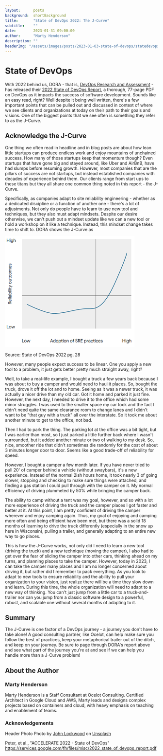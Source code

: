 ```yaml
---
layout:      posts
background:  shortBackground
title:       "State of DevOps 2022: The J-Curve"
subtitle:    ""
date:        2023-01-31 09:00:00
author:      "Marty Henderson"
description: ""
headerImg: "/assets/images/posts/2023-01-03-state-of-devops/statedevops_header.jpg"
---
```


# State of DevOps

With 2022 behind us, DORA - that is, [DevOps Research and Assessment](https://dora.community) - has released their [2022 State of DevOps Report](https://services.google.com/fh/files/misc/2022_state_of_devops_report.pdf), a thorough, 77-page PDF on DevOps as it impacts the success of software development. Sounds like an easy read, right? Well despite it being well written, there's a few important points that can be pulled out and discussed in context of where we see clients and organizations at today on their path to their goals and visions. One of the biggest points that we see often is something they refer to as the J-Curve.

## Acknowledge the J-Curve

One thing we often read in headline and in blog posts are about how lean little startups can produce endless work and enjoy mountains of unchained success. How many of those startups keep that momentum though? Even startups that have gone big and stayed around, like Uber and AirBnB, have had slumps before resuming growth. However, most companies that are the pillars of success are not startups, but instead established companies with decades of experience behind them. Our clients range from start ups to these titans but they all share one common thing noted in this report - the J-Curve.

Specifically, as companies adapt to site reliability engineering - whether as a dedicated discipline or a function of another one - there's a lot of adjustments. Not only do people have to learn to use new tool and techniques, but they also must adapt mindsets. Despite our desire otherwise, we can't push out a mindset update like we can a new tool or hold a workshop on it like a technique. Instead, this mindset change takes time to shift to. DORA shows the J-Curve as

![image of curve that dips then curves upward](/assets/images/posts/2023-01-03-state-of-devops/state_of_devops_jcurve.png)

Source: State of DevOps 2022 pg. 28

However, many people expect success to be linear. One you apply a new tool to a problem, it just gets better pretty much straight away, right?

Well, to take a real-life example, I bought a truck a few years back because I was about to buy a camper and would need to haul it places. So, bought the truck, drove it off the lot and to home. Seeing as it was a newer truck, it was actually a nicer drive than my old car. Got it home and parked it just fine. However, the next day, I needed to drive it to the office which had some minor struggles. I was used to the smaller space my car took and the fact I didn't need quite the same clearance room to change lanes and I didn't want to be "that guy with a truck" all over the interstate. So it took me about another minute to get to the office, not bad.

Then I had to park the thing. The parking lot at the office was a bit tight, but I was earlier than most, so I just parked a little further back where I wasn't surrounded, but it added another minute or two of walking to my desk. So, nice, smoother ride that didn't sometimes die randomly for the cost of about 3 minutes longer door to door. Seems like a good trade-off of reliability for speed.

However, I bought a camper a few month later. If you have never tried to pull 20' of camper behind a vehicle (without swaybars), it's a new experience. Instead of the normal 2ish hours home, it took nearly 3 of going slower, stopping and checking to make sure things were attached, and finding a gas station I could pull through with the camper on it. My normal efficiency of driving plummeted by 50% while bringing the camper back. 

The ability to camp without a tent was my goal, however, and so with a lot more experience of driving the truck and the camper places I got faster and better at it. At this point, I am pretty confident of driving the camper wherever and enjoy camping again. Thus, my goal of enjoying and camping more often and being efficient have been met, but there was a solid 18 months of learning to drive the truck differently (especially in the snow up here in Wisconsin), pulling a trailer, and generally adapting to an entire new way to go places.

This is how the J-Curve works, not only did I need to learn a new tool (driving the truck) and a new technique (moving the camper), I also had to get over the fear of sliding the camper into other cars, thinking ahead on my turns, and planning places to take the camper. However, today in 2023, I can take the camper many places and I am no longer concerned about driving it, but rather did I remember to pack everything. As you look to adapt to new tools to ensure reliability and the ability to pull your organization to your vision, just realize there will be a time they slow down and learn. During this time, the whole organization will need to adapt to a new way of thinking. You can't just jump from a little car to a truck-and-trailer nor can you jump from a classic software design to a powerful, robust, and scalable one without several months of adapting to it.

## Summary

The J-Curve is one factor of a DevOps journey - a journey you don't have to take alone! A good consulting partner, like Ocelot, can help make sure you follow the best of practices, keep your metaphorical trailer out of the ditch, and keep on your journey. Be sure to page through DORA's report above and see what part of the journey you're at and see if we can help you handle more than a J-Curve problem!

## About the Author


### Marty Henderson

Marty Henderson is a Staff Consultant at Ocelot Consulting. Certified Architect in Google Cloud and AWS, Marty leads and designs complex projects based on containers and cloud, with heavy emphasis on teaching and enablement of teams.


### Acknowledgements

Header Photo Photo by <a href="https://unsplash.com/ja/@justjohnl">John Lockwood</a> on <a href="https://unsplash.com/photos/FcLq69V7Rsc">Unsplash</a>

Peter, et al., "ACCELERATE 2022 - State of DevOps" https://services.google.com/fh/files/misc/2022_state_of_devops_report.pdf 
  